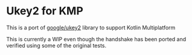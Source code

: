 # Ukey2 for KMP
This is a port of [google/ukey2](https://github.com/google/ukey2) library to support Kotlin Multiplatform

This is currently a WIP even though the handshake has been ported and verified using some of the original tests.
